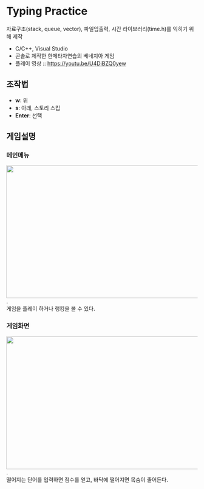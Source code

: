 # Typing Practice
자료구조(stack, queue, vector), 파일입출력, 시간 라이브러리(time.h)를 익히기 위해 제작
- C/C++, Visual Studio
- 콘솔로 제작한 한메타자연습의 베네치아 게임
- 플레이 영상 :: https://youtu.be/U4DiBZQ0yew

## 조작법
- **w**: 위
- **s**: 아래, 스토리 스킵
- **Enter**: 선택

## 게임설명
### 메인메뉴  
<img src="https://github.com/Blueraim/Nightmare/assets/66179481/4a590e3e-cb57-4680-9d21-5bf4cdfe124a" width="520" height="349"/>.  
게임을 플레이 하거나 랭킹을 볼 수 있다.

### 게임화면
<img src="https://github.com/Blueraim/Nightmare/assets/66179481/569bd93b-9aea-457c-84d8-2423c48122d3" width="520" height="349"/>.  
떨어지는 단어를 입력하면 점수를 얻고, 바닥에 떨어지면 목숨이 줄어든다.
